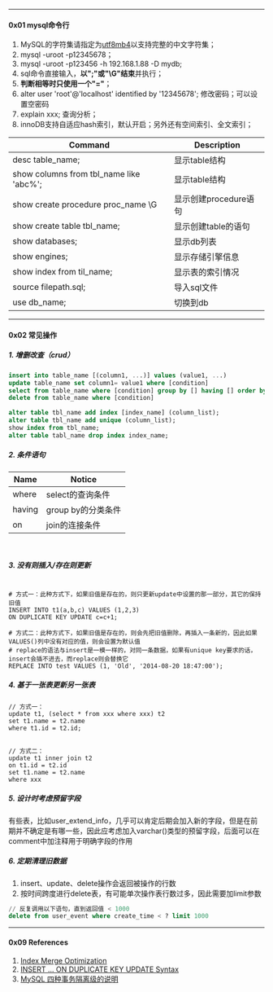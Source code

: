 

------

#### 0x01 mysql命令行

1. MySQL的字符集请指定为[utf8mb4](https://dev.mysql.com/doc/refman/5.6/en/charset-unicode-utf8mb4.html)以支持完整的中文字符集；
2. mysql -uroot -p12345678；
3. mysql -uroot -p123456 -h 192.168.1.88 -D mydb;
4. sql命令直接输入，**以";"或"\G"结束**并执行；
5. **判断相等时只使用一个"="**；
6. alter user 'root'@'localhost' identified by '12345678'; 修改密码；可以设置空密码
7. explain xxx; 查询分析；
8. innoDB支持自适应hash索引，默认开启；另外还有空间索引、全文索引；




| Command            | Description                                                  |
| ------------------ | ------------------------------------------------------------ |
| desc table_name; | 显示table结构                                       |
| show columns from tbl_name like 'abc%'; | 显示table结构 |
| show create procedure proc_name \G | 显示创建procedure语句 |
| show create table tbl_name; | 显示创建table的语句 |
| show databases; | 显示db列表 |
| show engines; | 显示存储引擎信息 |
| show index from til_name; | 显示表的索引情况 |
| source filepath.sql; | 导入sql文件 |
| use db_name; | 切换到db |



------

#### 0x02 常见操作

##### 1. 增删改查（crud）



```sql
insert into table_name [(column1, ...)] values (value1, ...)
update table_name set column1= value1 where [condition]
select from table_name where [condition] group by [] having [] order by [] desc
delete from table_name where [condition]

alter table tbl_name add index [index_name] (column_list);
alter table tbl_name add unique (column_list);
show index from tbl_name;
alter table tabl_name drop index index_name;
```



##### 2. 条件语句

| Name   | Notice             |
| ------ | ------------------ |
| where  | select的查询条件   |
| having | group by的分类条件 |
| on     | join的连接条件     |

​    

##### 3. 没有则插入/存在则更新

```mysql

# 方式一：此种方式下，如果旧值是存在的，则只更新update中设置的那一部分，其它的保持旧值
INSERT INTO t1(a,b,c) VALUES (1,2,3)
ON DUPLICATE KEY UPDATE c=c+1;

# 方式二：此种方式下，如果旧值是存在的，则会先把旧值删除，再插入一条新的，因此如果VALUES()列中没有对应的值，则会设置为默认值
# replace的语法与insert是一模一样的，对同一条数据，如果有unique key要求的话，insert会插不进去，而replace则会替换它 
REPLACE INTO test VALUES (1, 'Old', '2014-08-20 18:47:00');

```



##### 4. 基于一张表更新另一张表

```mysql
// 方式一：
update t1, (select * from xxx where xxx) t2
set t1.name = t2.name
where t1.id = t2.id;


// 方式二：
update t1 inner join t2
on t1.id = t2.id
set t1.name = t2.name
where xxx
```



##### 5. 设计时考虑预留字段

有些表，比如user_extend_info，几乎可以肯定后期会加入新的字段，但是在前期并不确定是有哪一些，因此应考虑加入varchar()类型的预留字段，后面可以在comment中加注释用于明确字段的作用



##### 6. 定期清理旧数据

1. insert、update、delete操作会返回被操作的行数
2. 按时间跨度进行delete表，有可能单次操作表行数过多，因此需要加limit参数

```sql
// 反复调用以下语句，直到返回值 < 1000
delete from user_event where create_time < ? limit 1000
```



------

#### 0x09 References

1. [Index Merge Optimization](https://dev.mysql.com/doc/refman/8.0/en/index-merge-optimization.html)
2. [INSERT ... ON DUPLICATE KEY UPDATE Syntax](https://dev.mysql.com/doc/refman/8.0/en/insert-on-duplicate.html)
3. [MySQL 四种事务隔离级的说明](https://www.cnblogs.com/zhoujinyi/p/3437475.html)